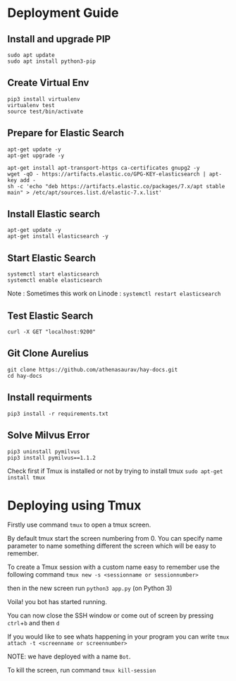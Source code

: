 # Deployment Guide

## Install and upgrade PIP
```
sudo apt update
sudo apt install python3-pip
```
## Create Virtual Env
```
pip3 install virtualenv
virtualenv test
source test/bin/activate
```
## Prepare for Elastic Search
```
apt-get update -y
apt-get upgrade -y

apt-get install apt-transport-https ca-certificates gnupg2 -y
wget -qO - https://artifacts.elastic.co/GPG-KEY-elasticsearch | apt-key add -
sh -c 'echo "deb https://artifacts.elastic.co/packages/7.x/apt stable main" > /etc/apt/sources.list.d/elastic-7.x.list'
```
## Install Elastic search
```
apt-get update -y
apt-get install elasticsearch -y
```
## Start Elastic Search
```
systemctl start elasticsearch
systemctl enable elasticsearch
```
Note : Sometimes this work on Linode : ```systemctl restart elasticsearch```

## Test Elastic Search

```curl -X GET "localhost:9200"```

## Git Clone Aurelius
```
git clone https://github.com/athenasaurav/hay-docs.git
cd hay-docs
```

## Install requirments
```pip3 install -r requirements.txt```

## Solve Milvus Error
```
pip3 uninstall pymilvus
pip3 install pymilvus==1.1.2
```

Check first if Tmux is installed or not by trying to install tmux ```sudo apt-get install tmux```

# Deploying using Tmux

Firstly use command ```tmux``` to open a tmux screen. 

By default tmux start the screen numbering from 0. You can specify name parameter to name something different the screen which will be easy to remember.

To create a Tmux session with a custom name easy to remember use the following command ```tmux new -s <sessionname or sessionnumber>```

then in the new screen run ```python3 app.py``` (on Python 3)

Voila! you bot has started running.


You can now close the SSH window or come out of screen by pressing `ctrl`+`b` and then `d`

If you would like to see whats happening in your program you can write ```tmux attach -t <screenname or screennumber>```

NOTE: we have deployed with a name ```Bot```.

To kill the screen, run command ```tmux kill-session```

